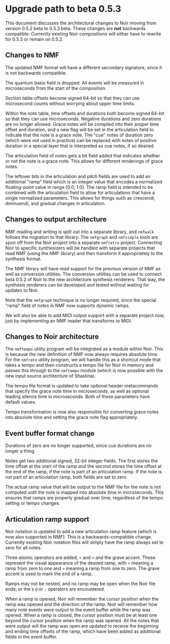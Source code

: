 # Upgrade path to beta 0.5.3

This document discusses the architectural changes to Noir moving from version 0.5.2 beta to 0.5.3 beta.  These changes are __not__ backwards compatible.  Currently existing Noir compositions will either have to rewrite for 0.5.3 or remain on 0.5.2.

## Changes to NMF

The updated NMF format will have a different secondary signature, since it is not backwards compatible.

The quantum basis field is dropped.  All events will be measured in microseconds from the start of the composition.

Section table offsets become signed 64-bit so that they can use microsecond counts without worrying about upper time limits.

Within the note table, time offsets and durations both become signed 64-bit so that they can use microseconds.  Negative durations and zero durations are no longer allowed.  Grace notes will be compiled into their proper time offset and duration, and a new flag will be set in the articulation field to indicate that the note is a grace note.  The "cue" notes of duration zero (which were not used in practice) can be replaced with notes of positive duration in a special layer that is interpreted as cue notes, if so desired.

The articulation field of notes gets a bit field added that indicates whether or not the note is a grace note.  This allows for different renderings of grace notes.

The leftover bits in the articulation and pitch fields are used to add an additional "ramp" field which is an integer value that encodes a normalized floating-point value in range \[0.0, 1.0\].  The ramp field is intended to be combined with the articulation field to allow for articulations that have a single normalized parameters.  This allows for things such as crescendi, diminuendi, and gradual changes in articulation.

## Changes to output architecture

NMF reading and writing is split out into a separate library, and `nmfwalk` follows the migration to that library.  The `nmfgraph` and `nmfsimple` tools are spun off from the Noir project into a separate `nmfretro` project.  Connecting Noir to specific synthesizers will be handled with separate projects that read NMF (using the NMF library) and then transform it appropriately to the synthesis format.

The NMF library will have read support for the previous version of NMF as well as conversion utilities.  The conversion utilities can be used to connect beta 0.5.2 of Noir to the new architecture synthesis renderers.  That way, the synthesis renderers can be developed and tested without waiting for updates to Noir.

Note that the `nmfgraph` technique is no longer required, since the special "ramp" field of notes in NMF now supports dynamic ramps.

We will also be able to add MIDI output support with a separate project now, just by implementing an NMF reader that transforms to MIDI.

## Changes to Noir architecture

The `nmftempo` utility program will be integrated as a module within Noir.  This is because the new definition of NMF now always requires absolute time.  For the `nmfrate` utility program, we will handle this as a shortcut mode that takes a tempo and then constructs a tempo file for Noir in memory and passes this through to the `nmftempo` module (which is now possible with the new input source architecture of Shastina).

The tempo file format is updated to take optional header metacommands that specify the grace note time in microseconds, as well as optional leading silence time in microseconds.  Both of these parameters have default values.

Tempo transformation is now also responsible for converting grace notes into absolute time and setting the grace note flag appropriately.

## Event buffer format change

Durations of zero are no longer supported, since cue durations are no longer a thing.

Notes get two additional signed, 32-bit integer fields.  The first stores the time offset at the start of the ramp and the second stores the time offset at the end of the ramp, if the note is part of an articulation ramp.  If the note is not part of an articulation ramp, both fields are set to zero.

The actual ramp value that will be output to the NMF file for the note is not computed until the note is mapped into absolute time in microseconds.  This ensures that ramps are properly gradual over time, regardless of the tempo setting or tempo changes.

## Articulation ramp support

Noir notation is updated to add a new articulation ramp feature (which is now also supported in NMF).  This is a backwards-compatible change.  Currently existing Noir notation files will simply have the ramp always set to zero for all notes.

Three atomic operators are added, `<` and `>` and the grave accent.  These represent the visual appearance of the desired ramp, with `<` meaning a ramp from zero to one and `>` meaning a ramp from one to zero.  The grave accent is used to mark the end of a ramp.

Ramps may not be nested, and no ramp may be open when the Noir file ends, or the `$` `@` or `:` operators are encountered.

When a ramp is opened, Noir will remember the cursor position when the ramp was opened and the direction of the ramp.  Noir will remember how many note events were output to the event buffer while the ramp was opened.  When a ramp is closed, the cursor position must be at least one beyond the cursor position when the ramp was opened.  All the notes that were output will the ramp was open are updated to receive the beginning and ending time offsets of the ramp, which have been added as additional fields in the event buffer.
